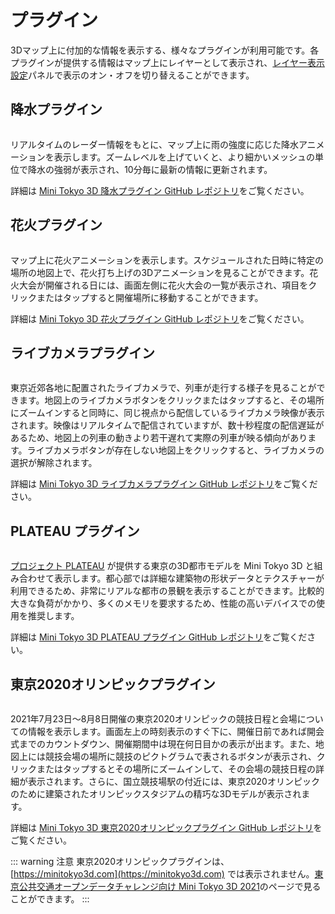 # プラグイン

3Dマップ上に付加的な情報を表示する、様々なプラグインが利用可能です。各プラグインが提供する情報はマップ上にレイヤーとして表示され、[レイヤー表示設定](./configuration.md#%E3%83%AC%E3%82%A4%E3%83%A4%E3%83%BC%E8%A1%A8%E7%A4%BA%E8%A8%AD%E5%AE%9A)パネルで表示のオン・オフを切り替えることができます。

## 降水プラグイン

<img :src="$withBase('/images/weather.jpg')" style="width: 580px;">

リアルタイムのレーダー情報をもとに、マップ上に雨の強度に応じた降水アニメーションを表示します。ズームレベルを上げていくと、より細かいメッシュの単位で降水の強弱が表示され、10分毎に最新の情報に更新されます。

詳細は [Mini Tokyo 3D 降水プラグイン GitHub レポジトリ](https://github.com/nagix/mt3d-plugin-precipitation)をご覧ください。

## 花火プラグイン

<img :src="$withBase('/images/fireworks.jpg')" style="width: 580px;">

マップ上に花火アニメーションを表示します。スケジュールされた日時に特定の場所の地図上で、花火打ち上げの3Dアニメーションを見ることができます。花火大会が開催される日には、画面左側に花火大会の一覧が表示され、項目をクリックまたはタップすると開催場所に移動することができます。

詳細は [Mini Tokyo 3D 花火プラグイン GitHub レポジトリ](https://github.com/nagix/mt3d-plugin-fireworks)をご覧ください。

## ライブカメラプラグイン

<img :src="$withBase('/images/livecam.jpg')" style="width: 580px;">

東京近郊各地に配置されたライブカメラで、列車が走行する様子を見ることができます。地図上のライブカメラボタンをクリックまたはタップすると、その場所にズームインすると同時に、同じ視点から配信しているライブカメラ映像が表示されます。映像はリアルタイムで配信されていますが、数十秒程度の配信遅延があるため、地図上の列車の動きより若干遅れて実際の列車が映る傾向があります。ライブカメラボタンが存在しない地図上をクリックすると、ライブカメラの選択が解除されます。

詳細は [Mini Tokyo 3D ライブカメラプラグイン GitHub レポジトリ](https://github.com/nagix/mt3d-plugin-livecam)をご覧ください。

## PLATEAU プラグイン

<img :src="$withBase('/images/plateau.jpg')" style="width: 580px;">

[プロジェクト PLATEAU](https://www.mlit.go.jp/plateau/) が提供する東京の3D都市モデルを Mini Tokyo 3D と組み合わせて表示します。都心部では詳細な建築物の形状データとテクスチャーが利用できるため、非常にリアルな都市の景観を表示することができます。比較的大きな負荷がかかり、多くのメモリを要求するため、性能の高いデバイスでの使用を推奨します。

詳細は [Mini Tokyo 3D PLATEAU プラグイン GitHub レポジトリ](https://github.com/nagix/mt3d-plugin-plateau)をご覧ください。

## 東京2020オリンピックプラグイン

<img :src="$withBase('/images/olympics.jpg')" style="width: 580px;">

2021年7月23日〜8月8日開催の東京2020オリンピックの競技日程と会場についての情報を表示します。画面左上の時刻表示のすぐ下に、開催日前であれば開会式までのカウントダウン、開催期間中は現在何日目かの表示が出ます。また、地図上には競技会場の場所に競技のピクトグラムで表されるボタンが表示され、クリックまたはタップするとその場所にズームインして、その会場の競技日程の詳細が表示されます。さらに、国立競技場駅の付近には、東京2020オリンピックのために建築されたオリンピックスタジアムの精巧な3Dモデルが表示されます。

詳細は [Mini Tokyo 3D 東京2020オリンピックプラグイン GitHub レポジトリ](https://github.com/nagix/mt3d-plugin-olympics2020)をご覧ください。

::: warning 注意
東京2020オリンピックプラグインは、[https://minitokyo3d.com](https://minitokyo3d.com) では表示されません。[東京公共交通オープンデータチャレンジ向け Mini Tokyo 3D 2021](https://minitokyo3d.com/2021/)のページで見ることができます。
:::
